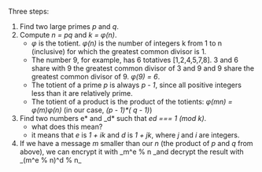 Three steps:

1. Find two large primes _p_ and _q_.
1. Compute _n = pq_ and _k = φ(n)_.
   - _φ_ is the totient. _φ(n)_ is the number of integers k from 1 to n (inclusive) for which the greatest common divisor is 1.
   - The number 9, for example, has 6 totatives [1,2,4,5,7,8]. 3 and 6 share with 9 the greatest common divisor of 3 and 9 and 9 share the greatest common divisor of 9. _φ(9) = 6_.
   - The totient of a prime _p_ is always _p - 1_, since all positive integers less than it are relatively prime.
   - The totient of a product is the product of the totients: _φ(mn) = φ(m)φ(n)_ (in our case, _(p - 1)\*( q - 1)_)
1. Find two numbers e* and \_d* such that _ed === 1 (mod k)_.
   - what does this mean?
   - it means that _e_ is _1 + ik_ and _d_ is _1 + jk_, where _j_ and _i_ are integers.
1. If we have a message _m_ smaller than our _n_ (the product of _p_ and _q_ from above), we can encrypt it with _m^e % n \_and decrypt the result with _(m^e % n)^d % n\_
